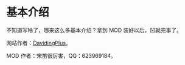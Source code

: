 # 基本介绍

不知道写啥了，哪来这么多基本介绍？拿到 MOD 装好以后，凹就完事了。

网站作者：[DavidingPlus](https://github.com/DavidingPlus)。

MOD 作者：宋笛很厉害，QQ：623969184。

